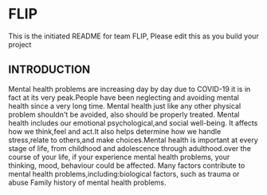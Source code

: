 # FLIP
This is the initiated README for team FLIP, Please edit this as you build your project
## INTRODUCTION
Mental health problems are increasing day by day due to COVID-19 it is in fact at its very peak.People have been neglecting and avoiding mental health since a very long time. Mental health just like any other physical problem shouldn't be avoided, also should be properly treated.
Mental health includes our emotional psychological,and social well-being. It affects how we think,feel and act.It also helps determine how we handle stress,relate to others,and make choices.Mental health is important at every stage of life, from childhood and adolescence through adulthood.over the course of your life, if your experience mental health problems, your thinking, mood, behaviour could be affected. Many factors contribute to mental health problems,including:biological factors, such as trauma or abuse Family history of mental health problems.

